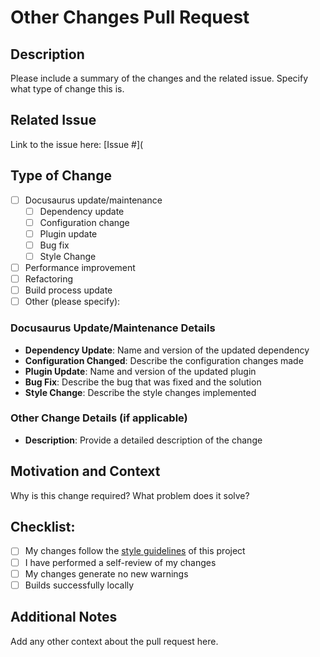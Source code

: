 # Other Changes Pull Request

## Description

Please include a summary of the changes and the related issue. Specify what type of change this is.

## Related Issue

Link to the issue here: [Issue #](

## Type of Change

- [ ] Docusaurus update/maintenance
    - [ ] Dependency update
    - [ ] Configuration change
    - [ ] Plugin update
    - [ ] Bug fix
    - [ ] Style Change
- [ ] Performance improvement
- [ ] Refactoring
- [ ] Build process update
- [ ] Other (please specify):

<!-- If you selected "Docusaurus update/maintenance", please fill out the following section -->
### Docusaurus Update/Maintenance Details
- **Dependency Update**: Name and version of the updated dependency
- **Configuration Changed**: Describe the configuration changes made
- **Plugin Update**: Name and version of the updated plugin
- **Bug Fix**: Describe the bug that was fixed and the solution
- **Style Change**: Describe the style changes implemented 

### Other Change Details (if applicable)
- **Description**: Provide a detailed description of the change

## Motivation and Context

Why is this change required? What problem does it solve?

## Checklist:

- [ ] My changes follow the [style guidelines](https://github.com/signalwire/docs/wiki/Written-Style-Guide) of this project
- [ ] I have performed a self-review of my changes
- [ ] My changes generate no new warnings
- [ ] Builds successfully locally 

## Additional Notes

Add any other context about the pull request here.
